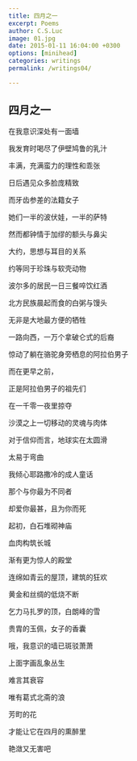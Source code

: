 ```yaml
---
title: 四月之一
excerpt: Poems
author: C.S.Luc
image: 01.jpg
date: 2015-01-11 16:04:00 +0300
options: [minihead]
categories: writings
permalink: /writings04/

---
```


## 四月之一

在我意识深处有一面墙

我发育时喝尽了伊壁鸠鲁的乳汁

丰满，充满蛮力的理性和乖张

日后遇见众多脸庞精致

而牙齿参差的法籍女子

她们一半的波伏娃，一半的萨特

然而都钟情于加缪的额头与鼻尖

大约，思想与耳目的关系

约等同于珍珠与软壳动物

波尔多的居民一日三餐啐饮红酒

北方民族晨起而食的白粥与馒头

无非是大地最方便的牺牲

 

一路向西，一万个拿破仑式的后裔

惊动了躺在骆驼身旁栖息的阿拉伯男子

而在更早之前，

正是阿拉伯男子的祖先们

在一千零一夜里掠夺

沙漠之上一切移动的灵魂与肉体

对于信仰而言，地球实在太圆滑

太易于弯曲

我倾心耶路撒冷的成人童话

那个与你最为不同者

却爱你最甚，且为你而死

 

起初，白石堆砌神庙

血肉构筑长城

渐有更为惊人的殿堂

连绵如青云的屋顶，建筑的狂欢

黄金和丝绸的低烧不断

乞力马扎罗的顶，白朗峰的雪

贵胄的玉佩，女子的香囊

 

哦，我意识的墙已斑驳萧萧

上面字画乱象丛生

难言其衰容

唯有葛式北斋的浪

芳町的花

才能让它在四月的熏醉里

艳潋又无害吧